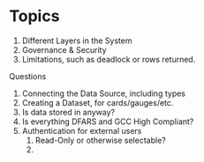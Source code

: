 # Topics

1. Different Layers in the System
2. Governance & Security
3. Limitations, such as deadlock or rows returned.

Questions
1. Connecting the Data Source, including types
2. Creating a Dataset, for cards/gauges/etc.
3. Is data stored in anyway?
4. Is everything DFARS and GCC High Compliant?
5. Authentication for external users
	1. Read-Only or otherwise selectable?
	2. 